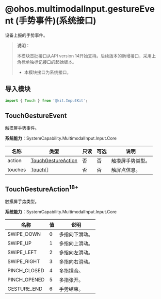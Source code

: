 # @ohos.multimodalInput.gestureEvent (手势事件)(系统接口)

设备上报的手势事件。

>  **说明：**
>
> 本模块首批接口从API version 14开始支持。后续版本的新增接口，采用上角标单独标记接口的起始版本。
>
> - 本模块接口为系统接口。

## 导入模块

```js
import { Touch } from '@kit.InputKit';
```

## TouchGestureEvent

触摸屏手势事件。

**系统能力**：SystemCapability.MultimodalInput.Input.Core

| 名称               | 类型                      | 只读 | 可选 | 说明             |
| ------------------ | ------------------------- | ---- | ---- | ---------------- |
| action | [TouchGestureAction](#touchgestureaction18) | 否   | 否   | 触摸屏手势类型。 |
| touches | [Touch](js-apis-touchevent.md#touch)[] | 否 | 否 | 触屏点信息。 |

## TouchGestureAction<sup>18+</sup>

触摸屏手势类型。

**系统能力**：SystemCapability.MultimodalInput.Input.Core

| 名称            | 值  | 说明             |
| --------------- | --- | --------------- |
| SWIPE_DOWN | 0   | 多指向下滑动。   |
| SWIPE_UP | 1   | 多指向上滑动。   |
| SWIPE_LEFT | 2   | 多指向左滑动。   |
| SWIPE_RIGHT | 3   | 多指向右滑动。   |
| PINCH_CLOSED | 4   | 多指捏合。       |
| PINCH_OPENED | 5   | 多指张开。       |
| GESTURE_END | 6   | 手势结束。       |

